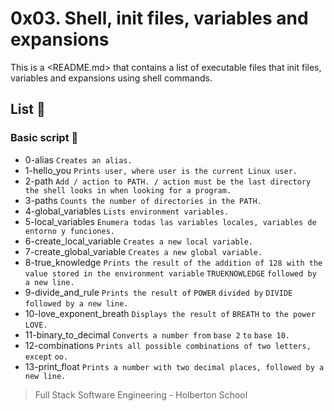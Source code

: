# 0x03. Shell, init files, variables and expansions

This is a <README.md> that contains a list of executable files that init files,
variables and expansions using shell commands.

## List :page_facing_up:

### Basic script :monocle_face:

* 0-alias `Creates an alias.`
* 1-hello_you `Prints user, where user is the current Linux user.`
* 2-path `Add / action to PATH. / action must be the last directory
the shell looks in when looking for a program.`
* 3-paths `Counts the number of directories in the PATH.`
* 4-global_variables `Lists environment variables.`
* 5-local_variables `Enumera todas las variables locales, variables de entorno
y funciones.`
* 6-create_local_variable `Creates a new local variable.`
* 7-create_global_variable `Creates a new global variable.`
* 8-true_knowledge `Prints the result of the addition of 128 with the value
stored in the environment variable` `TRUEKNOWLEDGE` `followed by a new line.`
* 9-divide_and_rule `Prints the result of` `POWER` `divided by` `DIVIDE`
`followed by a new line.`
* 10-love_exponent_breath `Displays the result of` `BREATH` `to the power`
`LOVE.`
* 11-binary_to_decimal `Converts a number from` `base 2` `to` `base 10.`
* 12-combinations `Prints all possible combinations of two letters, except`
`oo.`
* 13-print_float `Prints a number with two decimal places, followed by a new
line.`


> Full Stack Software Engineering - Holberton School